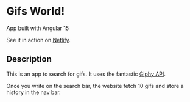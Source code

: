 # Gifs World!

App built with Angular 15

See it in action on [Netlify](https://ubiquitous-mandazi-49345f.netlify.app/).

## Description

This is an app to search for gifs. It uses the fantastic [Giphy API](https://developers.giphy.com/docs/api).

Once you write on the search bar, the website fetch 10 gifs and store a history in the nav bar.
